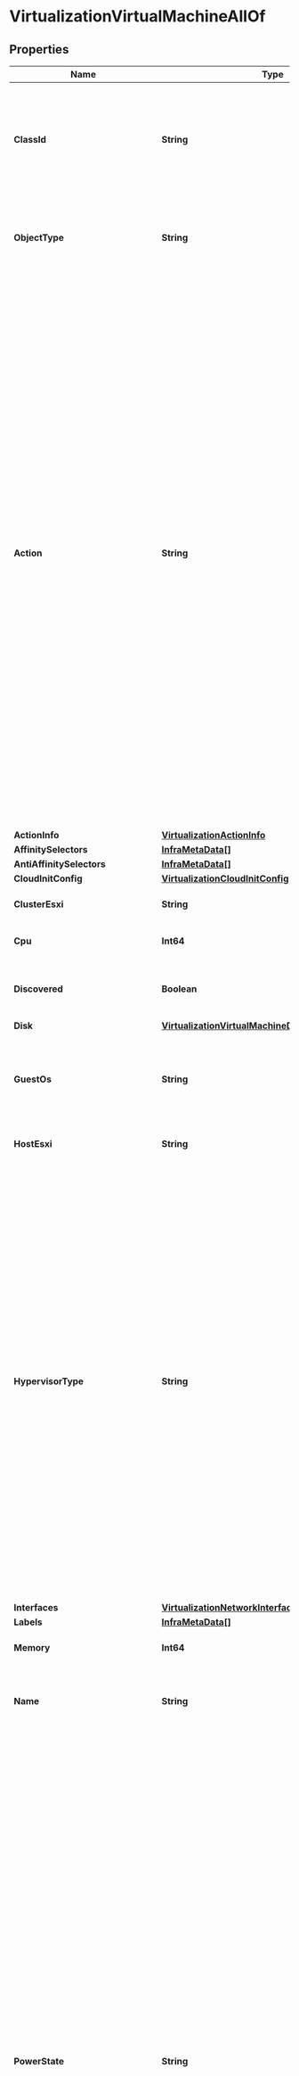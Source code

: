 # VirtualizationVirtualMachineAllOf
## Properties

Name | Type | Description | Notes
------------ | ------------- | ------------- | -------------
**ClassId** | **String** | The fully-qualified name of the instantiated, concrete type. This property is used as a discriminator to identify the type of the payload when marshaling and unmarshaling data. | [default to "virtualization.VirtualMachine"]
**ObjectType** | **String** | The fully-qualified name of the instantiated, concrete type. The value should be the same as the &#39;ClassId&#39; property. | [default to "virtualization.VirtualMachine"]
**Action** | **String** | Action to be performed on a virtual machine (Create, PowerState, Migrate, Clone etc). * &#x60;None&#x60; - A place holder for the default value. * &#x60;PowerState&#x60; - Power action is performed on the virtual machine. * &#x60;Migrate&#x60; - The virtual machine will be migrated from existing node to a different node in cluster. The behavior depends on the underlying hypervisor. * &#x60;Create&#x60; - The virtual machine will be created on the specified hypervisor. This action is also useful if the virtual machine creation failed during first POST operation on VirtualMachine managed object. User can set this action to retry the virtual machine creation. * &#x60;Delete&#x60; - The virtual machine will be deleted from the specified hypervisor. User can either set this action or can do a DELETE operation on the VirtualMachine managed object. | [optional] [default to "None"]
**ActionInfo** | [**VirtualizationActionInfo**](VirtualizationActionInfo.md) |  | [optional] 
**AffinitySelectors** | [**InfraMetaData[]**](InfraMetaData.md) |  | [optional] 
**AntiAffinitySelectors** | [**InfraMetaData[]**](InfraMetaData.md) |  | [optional] 
**CloudInitConfig** | [**VirtualizationCloudInitConfig**](VirtualizationCloudInitConfig.md) |  | [optional] 
**ClusterEsxi** | **String** | Cluster where virtual machine is deployed. | [optional] 
**Cpu** | **Int64** | Number of vCPUs allocated to virtual machine. | [optional] 
**Discovered** | **Boolean** | Flag to indicate whether the configuration is created from inventory object. | [optional] [readonly] 
**Disk** | [**VirtualizationVirtualMachineDisk[]**](VirtualizationVirtualMachineDisk.md) |  | [optional] 
**GuestOs** | **String** | Guest operating system running on virtual machine. * &#x60;linux&#x60; - A Linux operating system. * &#x60;windows&#x60; - A Windows operating system. | [optional] [default to "linux"]
**HostEsxi** | **String** | Host where virtual machine is deployed. | [optional] 
**HypervisorType** | **String** | Identifies the broad product type of the hypervisor but without any version information. It is here to easily identify the type of the virtual machine. There are other entities (Host, Cluster, etc.) that can be indirectly used to determine the hypervisor but a direct attribute makes it easier to work with. * &#x60;ESXi&#x60; - The hypervisor running on the HyperFlex cluster is a Vmware ESXi hypervisor of any version. * &#x60;HyperFlexAp&#x60; - The hypervisor running on the HyperFlex cluster is Cisco HyperFlex Application Platform. * &#x60;Hyper-V&#x60; - The hypervisor running on the HyperFlex cluster is Microsoft Hyper-V. * &#x60;Unknown&#x60; - The hypervisor running on the HyperFlex cluster is not known. | [optional] [readonly] [default to "ESXi"]
**Interfaces** | [**VirtualizationNetworkInterface[]**](VirtualizationNetworkInterface.md) |  | [optional] 
**Labels** | [**InfraMetaData[]**](InfraMetaData.md) |  | [optional] 
**Memory** | **Int64** | Virtual machine memory defined in mega bytes. | [optional] 
**Name** | **String** | Virtual machine name contains only letters, numbers, allowed special character and must be unique. | [optional] 
**PowerState** | **String** | Expected power state of virtual machine (PowerOn, PowerOff, Restart). * &#x60;PowerOff&#x60; - The virtual machine will be powered off if it is already not in powered off state. If it is already powered off, no side-effects are expected. * &#x60;PowerOn&#x60; - The virtual machine will be powered on if it is already not in powered on state. If it is already powered on, no side-effects are expected. * &#x60;Suspend&#x60; - The virtual machine will be put into  a suspended state. * &#x60;ShutDownGuestOS&#x60; - The guest operating system is shut down gracefully. * &#x60;RestartGuestOS&#x60; - It can either act as a reset switch and abruptly reset the guest operating system, or it can send a restart signal to the guest operating system so that it shuts down gracefully and restarts. * &#x60;Reset&#x60; - Resets the virtual machine abruptly, with no consideration for work in progress. * &#x60;Restart&#x60; - The virtual machine will be restarted only if it is in powered on state. If it is powered off, it will not be started up. * &#x60;Unknown&#x60; - Power state of the entity is unknown. | [optional] [default to "PowerOff"]
**ProvisionType** | **String** | Identifies the provision type to create a new virtual machine. * &#x60;OVA&#x60; - Deploy virtual machine using OVA/F file. * &#x60;Template&#x60; - Provision virtual machine using a template file. | [optional] [default to "OVA"]
**VmConfig** | [**VirtualizationBaseVmConfiguration**](VirtualizationBaseVmConfiguration.md) |  | [optional] 
**Var0VirtualMachineNodeProfile** | [**KubernetesVirtualMachineNodeProfileRelationship**](KubernetesVirtualMachineNodeProfileRelationship.md) |  | [optional] 
**Cluster** | [**VirtualizationBaseClusterRelationship**](VirtualizationBaseClusterRelationship.md) |  | [optional] 
**VarHost** | [**VirtualizationBaseHostRelationship**](VirtualizationBaseHostRelationship.md) |  | [optional] 
**Inventory** | [**VirtualizationBaseVirtualMachineRelationship**](VirtualizationBaseVirtualMachineRelationship.md) |  | [optional] 
**RegisteredDevice** | [**AssetDeviceRegistrationRelationship**](AssetDeviceRegistrationRelationship.md) |  | [optional] 
**WorkflowInfo** | [**WorkflowWorkflowInfoRelationship**](WorkflowWorkflowInfoRelationship.md) |  | [optional] 

## Examples

- Prepare the resource
```powershell
$VirtualizationVirtualMachineAllOf = Initialize-IntersightVirtualizationVirtualMachineAllOf  -ClassId null `
 -ObjectType null `
 -Action null `
 -ActionInfo null `
 -AffinitySelectors null `
 -AntiAffinitySelectors null `
 -CloudInitConfig null `
 -ClusterEsxi null `
 -Cpu null `
 -Discovered null `
 -Disk null `
 -GuestOs null `
 -HostEsxi null `
 -HypervisorType null `
 -Interfaces null `
 -Labels null `
 -Memory null `
 -Name null `
 -PowerState null `
 -ProvisionType null `
 -VmConfig null `
 -Var0VirtualMachineNodeProfile null `
 -Cluster null `
 -VarHost null `
 -Inventory null `
 -RegisteredDevice null `
 -WorkflowInfo null
```

- Convert the resource to JSON
```powershell
$VirtualizationVirtualMachineAllOf | ConvertTo-JSON
```

[[Back to Model list]](../README.md#documentation-for-models) [[Back to API list]](../README.md#documentation-for-api-endpoints) [[Back to README]](../README.md)

